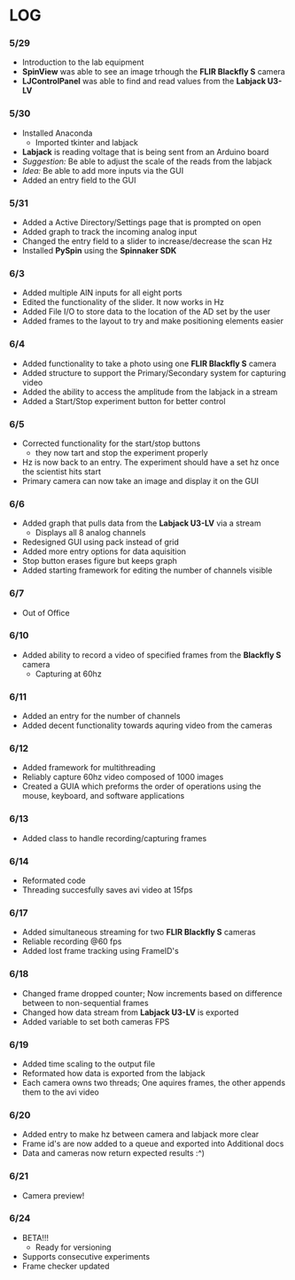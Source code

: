 # LOG 

### 5/29
- Introduction to the lab equipment
- **SpinView** was able to see an image trhough the **FLIR Blackfly S** camera
- **LJControlPanel** was able to find and read values from the **Labjack U3-LV**

### 5/30
- Installed Anaconda
  - Imported tkinter and labjack 
- **Labjack** is reading voltage that is being sent from an Arduino board
- *Suggestion:* Be able to adjust the scale of the reads from the labjack 
- *Idea:* Be able to add more inputs via the GUI 
- Added an entry field to the GUI

### 5/31
- Added a Active Directory/Settings page that is prompted on open
- Added graph to track the incoming analog input
- Changed the entry field to a slider to increase/decrease the scan Hz
- Installed **PySpin** using the **Spinnaker SDK**

### 6/3
- Added multiple AIN inputs for all eight ports
- Edited the functionality of the slider. It now works in Hz 
- Added File I/O to store data to the location of the AD set by the user
- Added frames to the layout to try and make positioning elements easier

### 6/4
- Added functionality to take a photo using one **FLIR Blackfly S** camera
- Added structure to support the Primary/Secondary system for capturing video
- Added the ability to access the amplitude from the labjack in a stream 
- Added a Start/Stop experiment button for better control

### 6/5
- Corrected functionality for the start/stop buttons
  - they now tart and stop the experiment properly
- Hz is now back to an entry. The experiment should have a set hz once the scientist hits start
- Primary camera can now take an image and display it on the GUI

### 6/6
- Added graph that pulls data from the **Labjack U3-LV** via a stream
  - Displays all 8 analog channels
- Redesigned GUI using pack instead of grid
- Added more entry options for data aquisition 
- Stop button erases figure but keeps graph
- Added starting framework for editing the number of channels visible

### 6/7
- Out of Office

### 6/10
- Added ability to record a video of specified frames from the **Blackfly S** camera
  - Capturing at 60hz

### 6/11
- Added an entry for the number of channels
- Added decent functionality towards aquring video from the cameras

### 6/12 
- Added framework for multithreading
- Reliably capture 60hz video composed of 1000 images
- Created a GUIA which preforms the order of operations using the mouse, keyboard, and software applications

### 6/13 
- Added class to handle recording/capturing frames

### 6/14
- Reformated code
- Threading succesfully saves avi video at 15fps 

### 6/17
- Added simultaneous streaming for two **FLIR Blackfly S** cameras
- Reliable recording @60 fps
- Added lost frame tracking using FrameID's

### 6/18
- Changed frame dropped counter; Now increments based on difference between to non-sequential frames
- Changed how data stream from **Labjack U3-LV** is exported
- Added variable to set both cameras FPS 

### 6/19
- Added time scaling to the output file
- Reformated how data is exported from the labjack
- Each camera owns two threads; One aquires frames, the other appends them to the avi video

### 6/20
- Added entry to make hz between camera and labjack more clear
- Frame id's are now added to a queue and exported into Additional docs
- Data and cameras now return expected results :^)

### 6/21 
- Camera preview!

### 6/24
- BETA!!!
    * Ready for versioning 
- Supports consecutive experiments 
- Frame checker updated